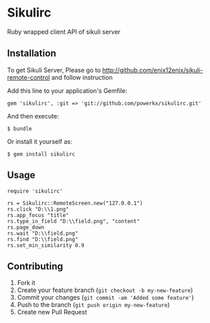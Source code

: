 # Sikulirc

Ruby wrapped client API of sikuli server

## Installation

To get Sikuli Server, Please go to http://github.com/enix12enix/sikuli-remote-control and follow instruction

Add this line to your application's Gemfile:

    gem 'sikulirc', :git => 'git://github.com/powerkx/sikulirc.git'

And then execute:

    $ bundle

Or install it yourself as:

    $ gem install sikulirc

## Usage

    require 'sikulirc'

    rs = Sikulirc::RemoteScreen.new("127.0.0.1")
    rs.click "D:\\1.png"
    rs.app_focus "title"
    rs.type_in_field "D:\\field.png", "content"
    rs.page_down
    rs.wait "D:\\field.png"
    rs.find "D:\\field.png"
    rs.set_min_similarity 0.9

## Contributing

1. Fork it
2. Create your feature branch (`git checkout -b my-new-feature`)
3. Commit your changes (`git commit -am 'Added some feature'`)
4. Push to the branch (`git push origin my-new-feature`)
5. Create new Pull Request
